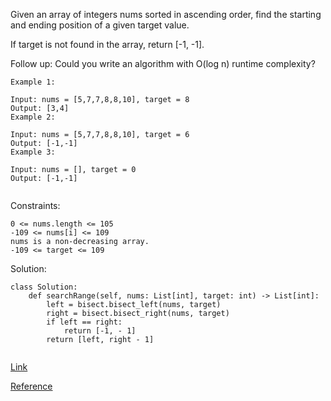 Given an array of integers nums sorted in ascending order, find the starting and ending position of a given target value.

If target is not found in the array, return [-1, -1].

Follow up: Could you write an algorithm with O(log n) runtime complexity?

 
```
Example 1:

Input: nums = [5,7,7,8,8,10], target = 8
Output: [3,4]
Example 2:

Input: nums = [5,7,7,8,8,10], target = 6
Output: [-1,-1]
Example 3:

Input: nums = [], target = 0
Output: [-1,-1]
 
```
Constraints:

```
0 <= nums.length <= 105
-109 <= nums[i] <= 109
nums is a non-decreasing array.
-109 <= target <= 109
```

Solution:

```
class Solution:
    def searchRange(self, nums: List[int], target: int) -> List[int]:
        left = bisect.bisect_left(nums, target)
        right = bisect.bisect_right(nums, target)
        if left == right:
            return [-1, - 1]
        return [left, right - 1]
            
```

[Link](https://leetcode.com/problems/find-first-and-last-position-of-element-in-sorted-array/)

[Reference](https://blog.csdn.net/fuxuemingzhu/article/details/83273084)
